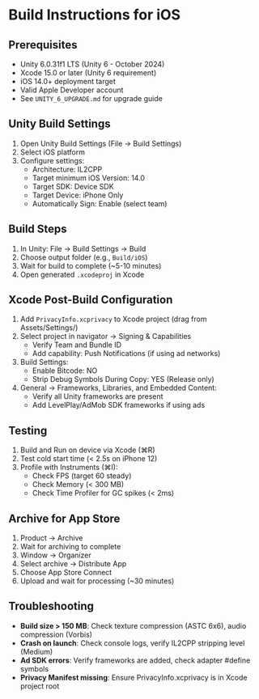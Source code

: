 # Build Instructions for iOS

## Prerequisites
- Unity 6.0.31f1 LTS (Unity 6 - October 2024)
- Xcode 15.0 or later (Unity 6 requirement)
- iOS 14.0+ deployment target
- Valid Apple Developer account
- See `UNITY_6_UPGRADE.md` for upgrade guide

## Unity Build Settings
1. Open Unity Build Settings (File → Build Settings)
2. Select iOS platform
3. Configure settings:
   - Architecture: IL2CPP
   - Target minimum iOS Version: 14.0
   - Target SDK: Device SDK
   - Target Device: iPhone Only
   - Automatically Sign: Enable (select team)

## Build Steps
1. In Unity: File → Build Settings → Build
2. Choose output folder (e.g., `Build/iOS`)
3. Wait for build to complete (~5-10 minutes)
4. Open generated `.xcodeproj` in Xcode

## Xcode Post-Build Configuration
1. Add `PrivacyInfo.xcprivacy` to Xcode project (drag from Assets/Settings/)
2. Select project in navigator → Signing & Capabilities
   - Verify Team and Bundle ID
   - Add capability: Push Notifications (if using ad networks)
3. Build Settings:
   - Enable Bitcode: NO
   - Strip Debug Symbols During Copy: YES (Release only)
4. General → Frameworks, Libraries, and Embedded Content:
   - Verify all Unity frameworks are present
   - Add LevelPlay/AdMob SDK frameworks if using ads

## Testing
1. Build and Run on device via Xcode (⌘R)
2. Test cold start time (< 2.5s on iPhone 12)
3. Profile with Instruments (⌘I):
   - Check FPS (target 60 steady)
   - Check Memory (< 300 MB)
   - Check Time Profiler for GC spikes (< 2ms)

## Archive for App Store
1. Product → Archive
2. Wait for archiving to complete
3. Window → Organizer
4. Select archive → Distribute App
5. Choose App Store Connect
6. Upload and wait for processing (~30 minutes)

## Troubleshooting
- **Build size > 150 MB**: Check texture compression (ASTC 6x6), audio compression (Vorbis)
- **Crash on launch**: Check console logs, verify IL2CPP stripping level (Medium)
- **Ad SDK errors**: Verify frameworks are added, check adapter #define symbols
- **Privacy Manifest missing**: Ensure PrivacyInfo.xcprivacy is in Xcode project root
